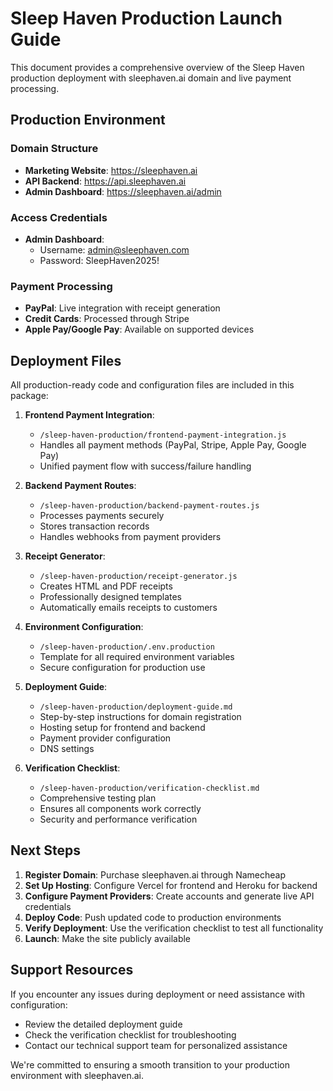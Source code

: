 # Sleep Haven Production Launch Guide

This document provides a comprehensive overview of the Sleep Haven production deployment with sleephaven.ai domain and live payment processing.

## Production Environment

### Domain Structure
- **Marketing Website**: https://sleephaven.ai
- **API Backend**: https://api.sleephaven.ai
- **Admin Dashboard**: https://sleephaven.ai/admin

### Access Credentials
- **Admin Dashboard**:
  - Username: admin@sleephaven.com
  - Password: SleepHaven2025!

### Payment Processing
- **PayPal**: Live integration with receipt generation
- **Credit Cards**: Processed through Stripe
- **Apple Pay/Google Pay**: Available on supported devices

## Deployment Files

All production-ready code and configuration files are included in this package:

1. **Frontend Payment Integration**:
   - `/sleep-haven-production/frontend-payment-integration.js`
   - Handles all payment methods (PayPal, Stripe, Apple Pay, Google Pay)
   - Unified payment flow with success/failure handling

2. **Backend Payment Routes**:
   - `/sleep-haven-production/backend-payment-routes.js`
   - Processes payments securely
   - Stores transaction records
   - Handles webhooks from payment providers

3. **Receipt Generator**:
   - `/sleep-haven-production/receipt-generator.js`
   - Creates HTML and PDF receipts
   - Professionally designed templates
   - Automatically emails receipts to customers

4. **Environment Configuration**:
   - `/sleep-haven-production/.env.production`
   - Template for all required environment variables
   - Secure configuration for production use

5. **Deployment Guide**:
   - `/sleep-haven-production/deployment-guide.md`
   - Step-by-step instructions for domain registration
   - Hosting setup for frontend and backend
   - Payment provider configuration
   - DNS settings

6. **Verification Checklist**:
   - `/sleep-haven-production/verification-checklist.md`
   - Comprehensive testing plan
   - Ensures all components work correctly
   - Security and performance verification

## Next Steps

1. **Register Domain**: Purchase sleephaven.ai through Namecheap
2. **Set Up Hosting**: Configure Vercel for frontend and Heroku for backend
3. **Configure Payment Providers**: Create accounts and generate live API credentials
4. **Deploy Code**: Push updated code to production environments
5. **Verify Deployment**: Use the verification checklist to test all functionality
6. **Launch**: Make the site publicly available

## Support Resources

If you encounter any issues during deployment or need assistance with configuration:

- Review the detailed deployment guide
- Check the verification checklist for troubleshooting
- Contact our technical support team for personalized assistance

We're committed to ensuring a smooth transition to your production environment with sleephaven.ai.
